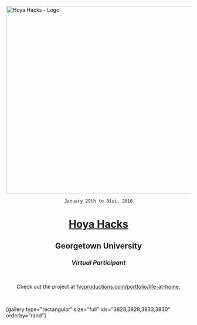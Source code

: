 <img class="aligncenter size-full wp-image-3944" src="https://fvcproductions.files.wordpress.com/2015/11/hoyahacks.png" alt="Hoya Hacks - Logo" width="512" height="512" />

<div style="text-align: center;">

<code>January 29th to 31st, 2016</code>
<h1><a title="Hoya Hacks" href="http://hoyahacks.com" target="_blank">Hoya Hacks</a></h1>
<h2>Georgetown University</h2>
<h3><i>Virtual Participant</i></h3>

&nbsp;

Check out the project at <a href="https://fvcproductions.com/portfolio/life-at-home" target="_blank">fvcproductions.com/portfolio/life-at-home</a>.

&nbsp;

</div>

[gallery type="rectangular" size="full" ids="3828,3829,3833,3830" orderby="rand"]

